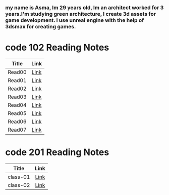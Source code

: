 ### my name is Asma, Im 29 years old, Im an architect worked for 3 years.I'm studying green architecture, I create 3d assets for game development. I use unreal engine with the help of 3dsmax for creating games.

# code 102 Reading Notes   

| Title      | Link |
| :-----------: | :-----------: |
| Read00      | [Link](https://asmabatttikhi.github.io/Reading-Notes/Read00)       |
| Read01      | [Link](https://asmabatttikhi.github.io/Reading-Notes/Read01)       |
| Read02      | [Link](https://asmabatttikhi.github.io/Reading-Notes/Read02)       |
| Read03      | [Link](https://asmabatttikhi.github.io/Reading-Notes/Read03)       |
| Read04      | [Link](https://asmabatttikhi.github.io/Reading-Notes/Read04)       |
| Read05      | [Link](https://asmabatttikhi.github.io/Reading-Notes/Read05)       |
| Read06      | [Link](https://asmabatttikhi.github.io/Reading-Notes/Read06)       |
| Read07      | [Link](https://asmabatttikhi.github.io/Reading-Notes/Read07)       |


# code 201 Reading Notes


| Title      | Link |
| :-----------: | :-----------: |
| class-01      | [Link](https://asmabatttikhi.github.io/Reading-Notes/class-01)       |
| class-02      | [Link](https://asmabatttikhi.github.io/Reading-Notes/class-02)       |
